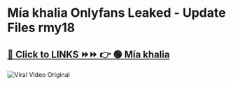 
 # Mía khalia Onlyfans Leaked - Update Files rmy18

## <h2><a href="https://clipsfans.com/Mía_khalia&ref=git">🔗 Click to LINKS ⏩⏩ 👉 🟢 Mía khalia </a></h2>

<a href="https://clipsfans.com/Mía_khalia&ref=git" rel="nofollow" data-target="animated-image.originalLink"><img src="https://i.ibb.co.com/xMMVF88/686577567.gif" alt="Viral Video Original" style="max-width: 100%; display: inline-block;" data-target="animated-image.originalImage"></a>

